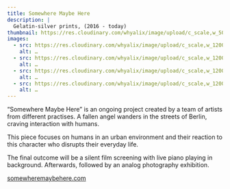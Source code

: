 ```yaml
---
title: Somewhere Maybe Here
description: |
  Gelatin-silver prints, (2016 - today)
thumbnail: https://res.cloudinary.com/whyalix/image/upload/c_scale,w_500/v1542509683/alixlucas/somewhere-maybe-here/SMH-FB-banner03.jpg
images:
  - src: https://res.cloudinary.com/whyalix/image/upload/c_scale,w_1200/v1544477289/alixlucas/somewhere-maybe-here/somewhere-maybe-here-1.jpg
    alt: …
  - src: https://res.cloudinary.com/whyalix/image/upload/c_scale,w_1200/v1544588878/alixlucas/somewhere-maybe-here/somewhere-maybe-here-2.jpg
    alt: …
  - src: https://res.cloudinary.com/whyalix/image/upload/c_scale,w_1200/v1544588878/alixlucas/somewhere-maybe-here/somewhere-maybe-here-3.jpg
    alt: …
  - src: https://res.cloudinary.com/whyalix/image/upload/c_scale,w_1200/v1544588878/alixlucas/somewhere-maybe-here/somewhere-maybe-here-4.jpg
    alt: …
---
```


“Somewhere Maybe Here” is an ongoing project created by a team of artists from different practises. A fallen angel wanders in the streets of Berlin, craving interaction with humans.

This piece focuses on humans in an urban environment and their reaction to this character who disrupts their everyday life.

The final outcome will be a silent film screening with live piano playing in background. Afterwards, followed by an analog photography exhibition.

[somewheremaybehere.com](https://www.somewheremaybehere.com/)
